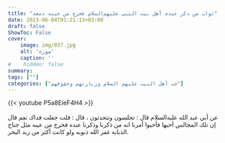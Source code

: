 ```yaml
---
title: "ثواب من ذكر عنده أهل بيت النبي عليهم‌السلام فخرج من عينه دمعة"
date: 2023-06-04T01:21:13+03:00
draft: false
ShowToc: False
cover:
    image: img/037.jpg
    alt: 'صورة'
    caption: ''
#    hidden: false
summary: 
tags: [""]
categories: ["حب أهل البيت عليهم السلام وزيارتهم وحقوقهم"]
---
```

{{< youtube P5a8EieF4H4 >}}  
 <br>
عن أبي عبد الله عليه‌السلام قال :
تجلسون وتتحدثون ، قال : قلت جعلت فداك نعم قال إن تلك المجالس
أحبها فأحبوا أمرنا انه من ذكرنا وذكرنا عنده فخرج من عينه مثل جناح
الذبابة غفر الله ذنوبه ولو كانت أكثر من زبد البحر.


